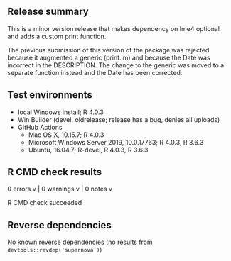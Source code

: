 ## Release summary

This is a minor version release that makes dependency on lme4 optional and adds 
a custom print function.

The previous submission of this version of the package was rejected because it 
augmented a generic (print.lm) and because the Date was incorrect in the DESCRIPTION.
The change to the generic was moved to a separate function instead and the Date has
been corrected.


## Test environments

- local Windows install; R 4.0.3
- Win Builder (devel, oldrelease; release has a bug, denies all uploads)
- GitHub Actions
  * Mac OS X, 10.15.7; R 4.0.3
  * Microsoft Windows Server 2019, 10.0.17763; R 4.0.3, R 3.6.3
  * Ubuntu, 16.04.7; R-devel, R 4.0.3, R 3.6.3


## R CMD check results

0 errors v | 0 warnings v | 0 notes v

R CMD check succeeded


## Reverse dependencies

No known reverse dependencies (no results from `devtools::revdep('supernova')`)

